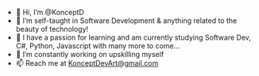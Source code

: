 - 👋 Hi, I’m @KonceptD
- 👀 I’m self-taught in Software Development & anything related to the beauty of technology!
- 🌱 I have a passion for learning and am currently studying Software Dev, C#, Python, Javascript with many more to come...
- 💞️ I’m constantly working on upskilling myself
- 📫 Reach me at KonceptDevArt@gmail.com

<!---
KonceptD/KonceptD is a ✨ special ✨ repository because its `README.md` (this file) appears on your GitHub profile.
You can click the Preview link to take a look at your changes.
--->
